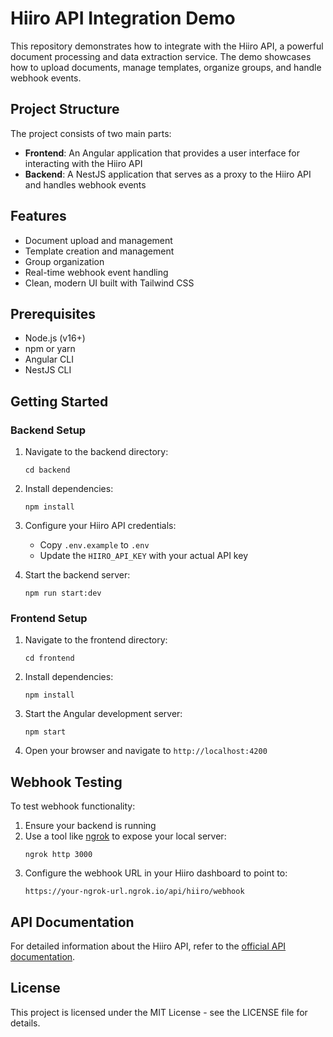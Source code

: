 # Hiiro API Integration Demo

This repository demonstrates how to integrate with the Hiiro API, a powerful document processing and data extraction service. The demo showcases how to upload documents, manage templates, organize groups, and handle webhook events.

## Project Structure

The project consists of two main parts:

- **Frontend**: An Angular application that provides a user interface for interacting with the Hiiro API
- **Backend**: A NestJS application that serves as a proxy to the Hiiro API and handles webhook events

## Features

- Document upload and management
- Template creation and management
- Group organization
- Real-time webhook event handling
- Clean, modern UI built with Tailwind CSS

## Prerequisites

- Node.js (v16+)
- npm or yarn
- Angular CLI
- NestJS CLI

## Getting Started

### Backend Setup

1. Navigate to the backend directory:
   ```
   cd backend
   ```

2. Install dependencies:
   ```
   npm install
   ```

3. Configure your Hiiro API credentials:
   - Copy `.env.example` to `.env`
   - Update the `HIIRO_API_KEY` with your actual API key

4. Start the backend server:
   ```
   npm run start:dev
   ```

### Frontend Setup

1. Navigate to the frontend directory:
   ```
   cd frontend
   ```

2. Install dependencies:
   ```
   npm install
   ```

3. Start the Angular development server:
   ```
   npm start
   ```

4. Open your browser and navigate to `http://localhost:4200`

## Webhook Testing

To test webhook functionality:

1. Ensure your backend is running
2. Use a tool like [ngrok](https://ngrok.com/) to expose your local server:
   ```
   ngrok http 3000
   ```
3. Configure the webhook URL in your Hiiro dashboard to point to:
   ```
   https://your-ngrok-url.ngrok.io/api/hiiro/webhook
   ```

## API Documentation

For detailed information about the Hiiro API, refer to the [official API documentation](https://api.fsco.io/docs).

## License

This project is licensed under the MIT License - see the LICENSE file for details.
